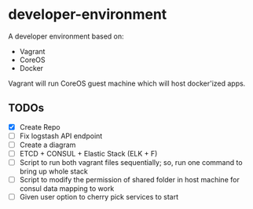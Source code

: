 # developer-environment

A developer environment based on:

* Vagrant
* CoreOS
* Docker

Vagrant will run CoreOS guest machine which will host docker'ized apps. 

## TODOs

- [x] Create Repo
- [ ] Fix logstash API endpoint
- [ ] Create a diagram
- [ ] ETCD + CONSUL + Elastic Stack (ELK + F)
- [ ] Script to run both vagrant files sequentially; so, run one command to bring up whole stack
- [ ] Script to modify the permission of shared folder in host machine for consul data mapping to work
- [ ] Given user option to cherry pick services to start
